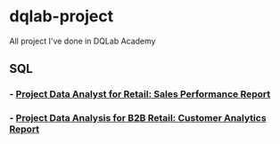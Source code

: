 # dqlab-project
All project I've done in DQLab Academy

## SQL
### - [Project Data Analyst for Retail: Sales Performance Report](https://github.com/veyhanna/dqlab-project/blob/main/sales_performance_report.sql)
### - [Project Data Analysis for B2B Retail: Customer Analytics Report](https://github.com/veyhanna/dqlab-project/blob/main/customer_analytics_report.sql)

